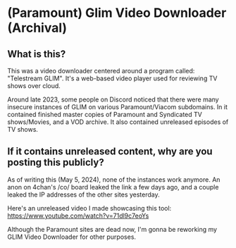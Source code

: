 # (Paramount) Glim Video Downloader (Archival)
## What is this?
This was a video downloader centered around a program called: "Telestream GLIM". It's a web-based video player used for reviewing TV shows over cloud. 

Around late 2023, some people on Discord noticed that there were many insecure instances of GLIM on various Paramount/Viacom subdomains. In it contained finished master copies of Paramount and Syndicated TV shows/Movies, and a VOD archive. It also contained unreleased episodes of TV shows.
## If it contains unreleased content, why are you posting this publicly?
As of writing this (May 5, 2024), none of the instances work anymore. An anon on 4chan's /co/ board leaked the link a few days ago, and a couple leaked the IP addresses of the other sites yesterday.

Here's an unreleased video I made showcasing this tool: https://www.youtube.com/watch?v=71dl9c7eoYs

Although the Paramount sites are dead now, I'm gonna be reworking my GLIM Video Downloader for other purposes.
